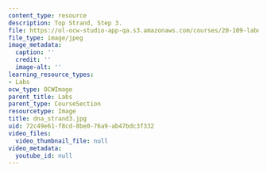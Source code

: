 ```yaml
---
content_type: resource
description: Top Strand, Step 3.
file: https://ol-ocw-studio-app-qa.s3.amazonaws.com/courses/20-109-laboratory-fundamentals-in-biological-engineering-fall-2007/72c49e61f8cd8be076a9ab47bdc3f332_dna_strand3.jpg
file_type: image/jpeg
image_metadata:
  caption: ''
  credit: ''
  image-alt: ''
learning_resource_types:
- Labs
ocw_type: OCWImage
parent_title: Labs
parent_type: CourseSection
resourcetype: Image
title: dna_strand3.jpg
uid: 72c49e61-f8cd-8be0-76a9-ab47bdc3f332
video_files:
  video_thumbnail_file: null
video_metadata:
  youtube_id: null
---
```

